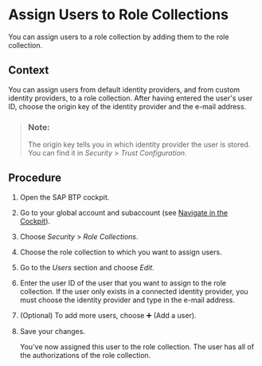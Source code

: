 <!-- loioc5766765bda74ad59fe656977c8fa4d6 -->

<link rel="stylesheet" type="text/css" href="../css/sap-icons.css"/>

# Assign Users to Role Collections

You can assign users to a role collection by adding them to the role collection.



## Context

You can assign users from default identity providers, and from custom identity providers, to a role collection. After having entered the user's user ID, choose the origin key of the identity provider and the e-mail address.

> ### Note:  
> The origin key tells you in which identity provider the user is stored. You can find it in *Security* \> *Trust Configuration*.



## Procedure

1.  Open the SAP BTP cockpit.

2.  Go to your global account and subaccount \(see [Navigate in the Cockpit](navigate-in-the-cockpit-0874895.md)\).

3.  Choose *Security* \> *Role Collections*.

4.  Choose the role collection to which you want to assign users.

5.  Go to the *Users* section and choose *Edit*.

6.  Enter the user ID of the user that you want to assign to the role collection. If the user only exists in a connected identity provider, you must choose the identity provider and type in the e-mail address.

7.  \(Optional\) To add more users, choose :heavy_plus_sign: \(Add a user\).

8.  Save your changes.

    You've now assigned this user to the role collection. The user has all of the authorizations of the role collection.


